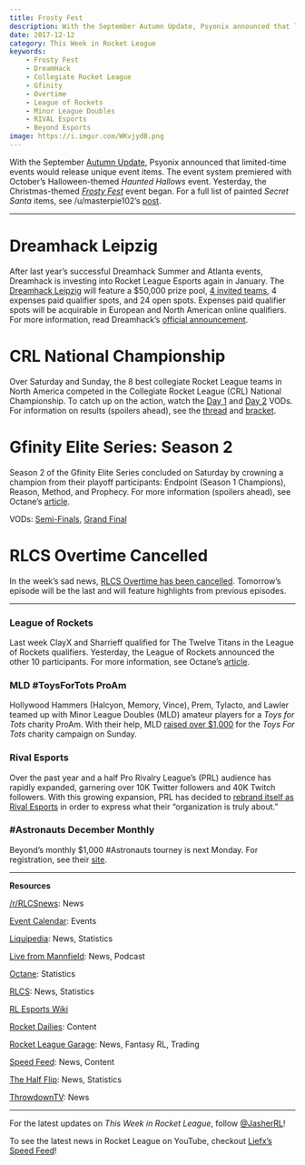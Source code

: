 ```yaml
---
title: Frosty Fest
description: With the September Autumn Update, Psyonix announced that limited-time events would release unique event items.
date: 2017-12-12
category: This Week in Rocket League
keywords:
    - Frosty Fest
    - DreamHack
    - Collegiate Rocket League
    - Gfinity
    - Overtime
    - League of Rockets
    - Minor League Doubles
    - RIVAL Esports
    - Beyond Esports
image: https://i.imgur.com/WKvjydB.png
---
```


With the September [Autumn Update](https://www.rocketleague.com/game-info/autumn-update/), Psyonix announced that limited-time events would release unique event items. The event system premiered with October’s Halloween-themed _Haunted Hallows_ event. Yesterday, the Christmas-themed [_Frosty Fest_](https://www.rocketleague.com/news/frosty-fest-begins-on-december-11/) event began. For a full list of painted _Secret Santa_ items, see /u/masterpie102’s [post](https://nm.reddit.com/r/RocketLeague/comments/7jadau/all_painted_secret_santa_items/).

---

# Dreamhack Leipzig

After last year’s successful Dreamhack Summer and Atlanta events, Dreamhack is investing into Rocket League Esports again in January. The [Dreamhack Leipzig](https://open.dreamhack.com/2017/dreamhack-open-2018-kicks-off-at-dreamhack-leipzig-featuring-rocket-league/) will feature a \$50,000 prize pool, [4 invited teams](https://twitter.com/DreamHack/status/940642410287247363), 4 expenses paid qualifier spots, and 24 open spots. Expenses paid qualifier spots will be acquirable in European and North American online qualifiers. For more information, read Dreamhack’s [official announcement](https://open.dreamhack.com/2017/dreamhack-open-2018-kicks-off-at-dreamhack-leipzig-featuring-rocket-league/).

# CRL National Championship

Over Saturday and Sunday, the 8 best collegiate Rocket League teams in North America competed in the Collegiate Rocket League (CRL) National Championship. To catch up on the action, watch the [Day 1](https://www.twitch.tv/videos/208090079) and [Day 2](https://www.twitch.tv/videos/208408311) VODs. For information on results (spoilers ahead), see the [thread](https://www.reddit.com/r/RocketLeague/comments/7inth6/collegiate_rocket_league_national_championship/) and [bracket](https://compete.tespa.org/tournament/91/phase/1/bracket/main/0).

# Gfinity Elite Series: Season 2

Season 2 of the Gfinity Elite Series concluded on Saturday by crowning a champion from their playoff participants: Endpoint (Season 1 Champions), Reason, Method, and Prophecy. For more information (spoilers ahead), see Octane’s [article](http://octane.gg/news/reason-gaming-win-gfinity-elite-series-season-2/).

VODs: [Semi-Finals](https://www.twitch.tv/videos/206042592), [Grand Final](https://www.twitch.tv/videos/208014833)

# RLCS Overtime Cancelled

In the week’s sad news, [RLCS Overtime has been cancelled](https://twitter.com/RLCS/status/940634868748132352). Tomorrow’s episode will be the last and will feature highlights from previous episodes.

---

### League of Rockets

Last week ClayX and Sharrieff qualified for The Twelve Titans in the League of Rockets qualifiers. Yesterday, the League of Rockets announced the other 10 participants. For more information, see Octane’s [article](http://octane.gg/news/the-twelve-titans-players-announced/).

### MLD #ToysForTots ProAm

Hollywood Hammers (Halcyon, Memory, Vince), Prem, Tylacto, and Lawler teamed up with Minor League Doubles (MLD) amateur players for a _Toys for Tots_ charity ProAm. With their help, MLD [raised over \$1,000](https://twitter.com/MLDoubles/status/940051733912231937) for the _Toys For Tots_ charity campaign on Sunday.

### Rival Esports

Over the past year and a half Pro Rivalry League’s (PRL) audience has rapidly expanded, garnering over 10K Twitter followers and 40K Twitch followers. With this growing expansion, PRL has decided to [rebrand itself as Rival Esports](https://twitter.com/RivalEsportsGG/status/938164906666397696) in order to express what their “organization is truly about.”

### #Astronauts December Monthly

Beyond’s monthly \$1,000 #Astronauts tourney is next Monday. For registration, see their [site](http://teambeyond.net/forum/tournaments/standings/113-astronauts-1000-rocket-league-3v3-1218-700pm-est-pcps4/).

---

**Resources**

[/r/RLCSnews](https://www.reddit.com/r/RLCSnews/): News

[Event Calendar](https://rocket-league.com/calendar): Events

[Liquipedia](http://wiki.teamliquid.net/rocketleague/Rocket_League_Championship_Series/Season_4): News, Statistics

[Live from Mannfield](http://www.lfmannfield.com/): News, Podcast

[Octane](http://octane.gg/): Statistics

[RLCS](https://rlcs.gg/): News, Statistics

[RL Esports Wiki](https://rl-esports.gamepedia.com/Rocket_League_Esports_Wiki)

[Rocket Dailies](https://twitter.com/Rocket_Dailies): Content

[Rocket League Garage](http://rocket-league.com/): News, Fantasy RL, Trading

[Speed Feed](https://www.youtube.com/user/TehLief/featured): News, Content

[The Half Flip](http://thehalfflip.com/): News, Statistics

[ThrowdownTV](https://www.throwdowntv.gg/): News

---

For the latest updates on _This Week in Rocket League_, follow [@JasherRL](https://twitter.com/JasherRL)!

To see the latest news in Rocket League on YouTube, checkout [Liefx’s](https://twitter.com/Liefx) [Speed Feed](https://www.youtube.com/user/TehLief/featured)!
